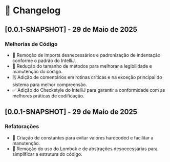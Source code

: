 # 📘 Changelog

## [0.0.1-SNAPSHOT] - 29 de Maio de 2025

### Melhorias de Código
- 🔧 Remoção de imports desnecessários e padronização de indentação conforme o padrão do IntelliJ.
- 🧹 Redução do tamanho de métodos para melhorar a legibilidade e manutenção do código.
- 🗒️ Adição de comentários em rotinas críticas e na exceção principal do sistema para melhor compreensão.
- ✅ Adição do Checkstyle do IntelliJ para garantir a conformidade com as melhores práticas de codificação.

## [0.0.1-SNAPSHOT] - 29 de Maio de 2025

### Refatorações
- 🧱 Criação de constantes para evitar valores hardcoded e facilitar a manutenção.
- 🚫 Remoção do uso do Lombok e de abstrações desnecessárias para simplificar a estrutura do código.